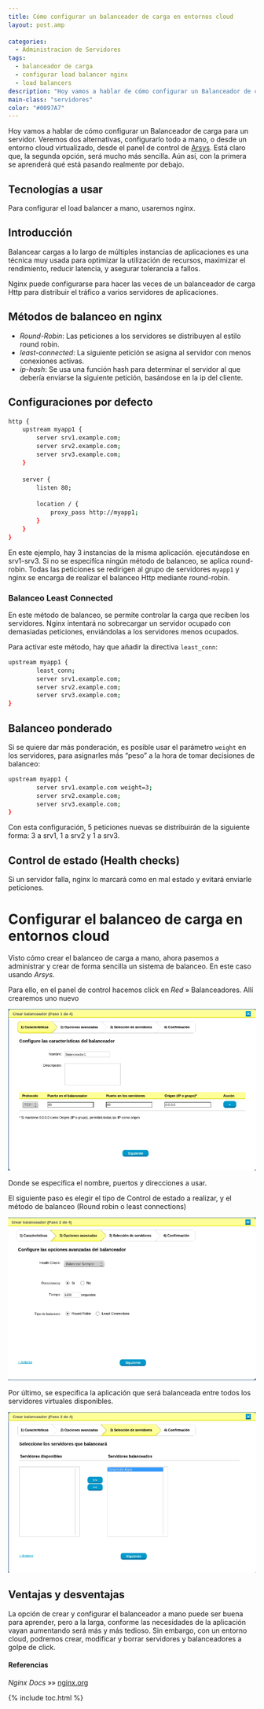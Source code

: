 ```yaml
---
title: Cómo configurar un balanceador de carga en entornos cloud
layout: post.amp

categories:
  - Administracion de Servidores
tags:
  - balanceador de carga
  - configurar load balancer nginx
  - load balancers
description: "Hoy vamos a hablar de cómo configurar un Balanceador de carga para un servidor. Veremos dos alternativas, configurarlo todo a mano, o desde un entorno cloud virtualizado, desde el panel de control de Arsys. Está claro que, la segunda opción, será mucho más sencilla. Aún así, con la primera se aprenderá qué está pasando realmente por debajo."
main-class: "servidores"
color: "#0097A7"
---
```

Hoy vamos a hablar de cómo configurar un Balanceador de carga para un servidor. Veremos dos alternativas, configurarlo todo a mano, o desde un entorno cloud virtualizado, desde el panel de control de [Arsys][1]. Está claro que, la segunda opción, será mucho más sencilla. Aún así, con la primera se aprenderá qué está pasando realmente por debajo.

## Tecnologías a usar

Para configurar el load balancer a mano, usaremos nginx.

## Introducción

Balancear cargas a lo largo de múltiples instancias de aplicaciones es una técnica muy usada para optimizar la utilización de recursos, maximizar el rendimiento, reducir latencia, y asegurar tolerancia a fallos.

Nginx puede configurarse para hacer las veces de un balanceador de carga Http para distribuir el tráfico a varios servidores de aplicaciones.

<!--ad-->

## Métodos de balanceo en nginx

  * *Round-Robin*: Las peticiones a los servidores se distribuyen al estilo round robin.
  * *least-connected*: La siguiente petición se asigna al servidor con menos conexiones activas.
  * *ip-hash*: Se usa una función hash para determinar el servidor al que debería enviarse la siguiente petición, basándose en la ip del cliente.

## Configuraciones por defecto

```bash
http {
    upstream myapp1 {
        server srv1.example.com;
        server srv2.example.com;
        server srv3.example.com;
    }

    server {
        listen 80;

        location / {
            proxy_pass http://myapp1;
        }
    }
}

```

En este ejemplo, hay 3 instancias de la misma aplicación. ejecutándose en srv1-srv3. Si no se especifíca ningún método de balanceo, se aplica round-robin. Todas las peticiones se redirigen al grupo de servidores `myapp1` y nginx se encarga de realizar el balanceo Http mediante round-robin.

### Balanceo Least Connected

En este método de balanceo, se permite controlar la carga que reciben los servidores. Nginx intentará no sobrecargar un servidor ocupado con demasiadas peticiones, enviándolas a los servidores menos ocupados.

Para activar este método, hay que añadir la directiva `least_conn`:

```bash
upstream myapp1 {
        least_conn;
        server srv1.example.com;
        server srv2.example.com;
        server srv3.example.com;
}

```

## Balanceo ponderado

Si se quiere dar más ponderación, es posible usar el parámetro `weight` en los servidores, para asignarles más “peso” a la hora de tomar decisiones de balanceo:

```bash
upstream myapp1 {
        server srv1.example.com weight=3;
        server srv2.example.com;
        server srv3.example.com;
}

```

Con esta configuración, 5 peticiones nuevas se distribuirán de la siguiente forma: 3 a srv1, 1 a srv2 y 1 a srv3.

## Control de estado (Health checks)

Si un servidor falla, nginx lo marcará como en mal estado y evitará enviarle peticiones.

# Configurar el balanceo de carga en entornos cloud

Visto cómo crear el balanceo de carga a mano, ahora pasemos a administrar y crear de forma sencilla un sistema de balanceo. En este caso usando *Arsys*.

Para ello, en el panel de control hacemos click en *Red* » Balanceadores. Allí crearemos uno nuevo

<img src="/assets/img/2015/03/Balanceadoresdecarga1.png" alt="Balanceadoresdecarga1"   />

Donde se especifica el nombre, puertos y direcciones a usar.

El siguiente paso es elegir el tipo de Control de estado a realizar, y el método de balanceo (Round robin o least connections)

<img src="/assets/img/2015/03/Balanceadoresdecarga2.png" alt="Balanceadoresdecarga2"   />

Por último, se especifica la aplicación que será balanceada entre todos los servidores virtuales disponibles.

<img src="/assets/img/2015/03/Balanceadoresdecarga3.png" alt="Balanceadoresdecarga3"   />

## Ventajas y desventajas

La opción de crear y configurar el balanceador a mano puede ser buena para aprender, pero a la larga, conforme las necesidades de la aplicación vayan aumentando será más y más tedioso. Sin embargo, con un entorno cloud, podremos crear, modificar y borrar servidores y balanceadores a golpe de click.

#### Referencias

*Nginx Docs* »» <a href="http://nginx.org/en/docs/http/load_balancing.html" target="_blank">nginx.org</a>



 [1]: http://www.arsys.es/servidores/cloud?utm_source=cooperation&utm_medium=baul&utm_term=balanceador&utm_content=online&utm_campaign=cloud

{% include toc.html %}
